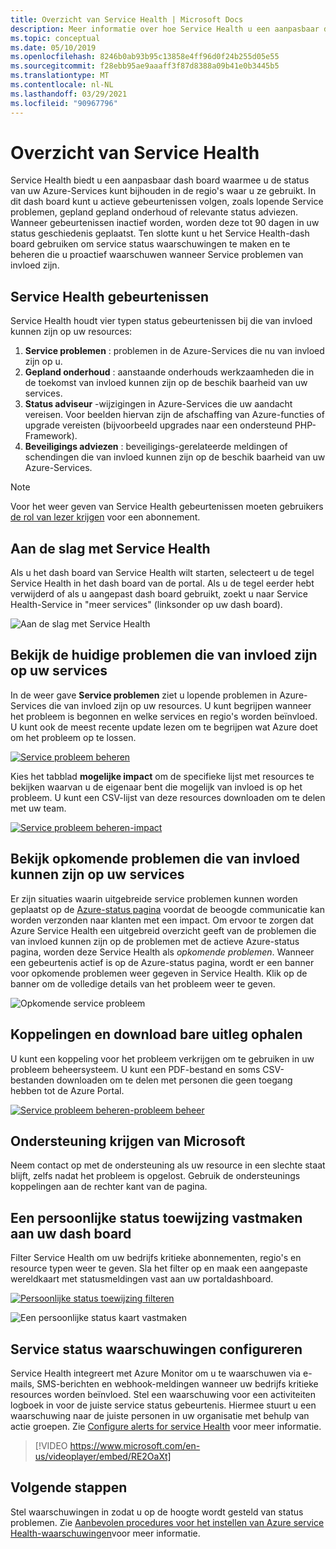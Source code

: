 ```yaml
---
title: Overzicht van Service Health | Microsoft Docs
description: Meer informatie over hoe Service Health u een aanpasbaar dash board biedt, waarmee u de status van uw Azure-Services kunt bijhouden in de regio's waar u ze gebruikt.
ms.topic: conceptual
ms.date: 05/10/2019
ms.openlocfilehash: 8246b0ab93b95c13858e4ff96d0f24b255d05e55
ms.sourcegitcommit: f28ebb95ae9aaaff3f87d8388a09b41e0b3445b5
ms.translationtype: MT
ms.contentlocale: nl-NL
ms.lasthandoff: 03/29/2021
ms.locfileid: "90967796"
---
```

# <a name="service-health-overview"></a>Overzicht van Service Health

Service Health biedt u een aanpasbaar dash board waarmee u de status van uw Azure-Services kunt bijhouden in de regio's waar u ze gebruikt. In dit dash board kunt u actieve gebeurtenissen volgen, zoals lopende Service problemen, gepland gepland onderhoud of relevante status adviezen. Wanneer gebeurtenissen inactief worden, worden deze tot 90 dagen in uw status geschiedenis geplaatst. Ten slotte kunt u het Service Health-dash board gebruiken om service status waarschuwingen te maken en te beheren die u proactief waarschuwen wanneer Service problemen van invloed zijn.

## <a name="service-health-events"></a>Service Health gebeurtenissen

Service Health houdt vier typen status gebeurtenissen bij die van invloed kunnen zijn op uw resources:

1. **Service problemen** : problemen in de Azure-Services die nu van invloed zijn op u. 
2. **Gepland onderhoud** : aanstaande onderhouds werkzaamheden die in de toekomst van invloed kunnen zijn op de beschik baarheid van uw services.  
3. **Status adviseur** -wijzigingen in Azure-Services die uw aandacht vereisen. Voor beelden hiervan zijn de afschaffing van Azure-functies of upgrade vereisten (bijvoorbeeld upgrades naar een ondersteund PHP-Framework).
4. **Beveiligings adviezen** : beveiligings-gerelateerde meldingen of schendingen die van invloed kunnen zijn op de beschik baarheid van uw Azure-Services.

> [!NOTE]
> Voor het weer geven van Service Health gebeurtenissen moeten gebruikers [de rol van lezer krijgen](../role-based-access-control/role-assignments-portal.md) voor een abonnement.

## <a name="get-started-with-service-health"></a>Aan de slag met Service Health

Als u het dash board van Service Health wilt starten, selecteert u de tegel Service Health in het dash board van de portal. Als u de tegel eerder hebt verwijderd of als u aangepast dash board gebruikt, zoekt u naar Service Health-Service in "meer services" (linksonder op uw dash board).

![Aan de slag met Service Health](./media/service-health-overview/azure-service-health-overview-1.png)

## <a name="see-current-issues-which-impact-your-services"></a>Bekijk de huidige problemen die van invloed zijn op uw services

In de weer gave **Service problemen** ziet u lopende problemen in Azure-Services die van invloed zijn op uw resources. U kunt begrijpen wanneer het probleem is begonnen en welke services en regio's worden beïnvloed. U kunt ook de meest recente update lezen om te begrijpen wat Azure doet om het probleem op te lossen. 

[![Service probleem beheren](./media/service-health-overview/azure-service-health-overview-2.png)](./media/service-health-overview/azure-service-health-overview-2.png#lightbox)

Kies het tabblad **mogelijke impact** om de specifieke lijst met resources te bekijken waarvan u de eigenaar bent die mogelijk van invloed is op het probleem. U kunt een CSV-lijst van deze resources downloaden om te delen met uw team.

[![Service probleem beheren-impact](./media/service-health-overview/azure-service-health-overview-4.png)](./media/service-health-overview/azure-service-health-overview-4.png#lightbox)

## <a name="see-emerging-issues-which-may-impact-your-services"></a>Bekijk opkomende problemen die van invloed kunnen zijn op uw services

Er zijn situaties waarin uitgebreide service problemen kunnen worden geplaatst op de [Azure-status pagina](https://status.azure.com) voordat de beoogde communicatie kan worden verzonden naar klanten met een impact. Om ervoor te zorgen dat Azure Service Health een uitgebreid overzicht geeft van de problemen die van invloed kunnen zijn op de problemen met de actieve Azure-status pagina, worden deze Service Health als *opkomende problemen*. Wanneer een gebeurtenis actief is op de Azure-status pagina, wordt er een banner voor opkomende problemen weer gegeven in Service Health. Klik op de banner om de volledige details van het probleem weer te geven.

![Opkomende service probleem](./media/service-health-overview/azure-service-health-emerging-issue.png)

## <a name="get-links-and-downloadable-explanations"></a>Koppelingen en download bare uitleg ophalen 

U kunt een koppeling voor het probleem verkrijgen om te gebruiken in uw probleem beheersysteem. U kunt een PDF-bestand en soms CSV-bestanden downloaden om te delen met personen die geen toegang hebben tot de Azure Portal.   

[![Service probleem beheren-probleem beheer](./media/service-health-overview/azure-service-health-overview-3.png)](./media/service-health-overview/azure-service-health-overview-3.png#lightbox)

## <a name="get-support-from-microsoft"></a>Ondersteuning krijgen van Microsoft

Neem contact op met de ondersteuning als uw resource in een slechte staat blijft, zelfs nadat het probleem is opgelost.  Gebruik de ondersteunings koppelingen aan de rechter kant van de pagina.  

## <a name="pin-a-personalized-health-map-to-your-dashboard"></a>Een persoonlijke status toewijzing vastmaken aan uw dash board

Filter Service Health om uw bedrijfs kritieke abonnementen, regio's en resource typen weer te geven. Sla het filter op en maak een aangepaste wereldkaart met statusmeldingen vast aan uw portaldashboard. 

[![Persoonlijke status toewijzing filteren](./media/service-health-overview/azure-service-health-overview-6a.png)](./media/service-health-overview/azure-service-health-overview-6a.png#lightbox)

![Een persoonlijke status kaart vastmaken](./media/service-health-overview/azure-service-health-overview-6b.png)

## <a name="configure-service-health-alerts"></a>Service status waarschuwingen configureren

Service Health integreert met Azure Monitor om u te waarschuwen via e-mails, SMS-berichten en webhook-meldingen wanneer uw bedrijfs kritieke resources worden beïnvloed. Stel een waarschuwing voor een activiteiten logboek in voor de juiste service status gebeurtenis. Hiermee stuurt u een waarschuwing naar de juiste personen in uw organisatie met behulp van actie groepen. Zie [Configure alerts for service Health](./alerts-activity-log-service-notifications-portal.md) voor meer informatie.

>[!VIDEO https://www.microsoft.com/en-us/videoplayer/embed/RE2OaXt]

## <a name="next-steps"></a>Volgende stappen

Stel waarschuwingen in zodat u op de hoogte wordt gesteld van status problemen. Zie [Aanbevolen procedures voor het instellen van Azure service Health-waarschuwingen](https://www.youtube.com/watch?v=k5d5ca8K6tc&list=PLLasX02E8BPBBSqygdRvlTnHfp1POwE8K&index=6&t=0s)voor meer informatie. 
